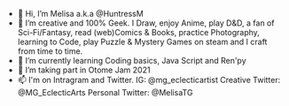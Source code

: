- 👋 Hi, I’m Melisa a.k.a @HuntressM 
- 👀 I’m creative and 100% Geek. I Draw, enjoy Anime, play D&D, a fan of Sci-Fi/Fantasy, read (web)Comics & Books, practice Photography, learning to Code, 
play Puzzle & Mystery Games on steam and I craft from time to time. 
- 🌱 I’m currently learning Coding basics, Java Script and Ren'py
- 💞️ I’m taking part in Otome Jam 2021
- 📫 I'm on Intragram and Twitter. IG: @mg_eclecticartist
                      Creative Twitter: @MG_EclecticArts
                      Personal Twitter: @MelisaTG

<!---
HuntressM/HuntressM is a ✨ special ✨ repository because its `README.md` (this file) appears on your GitHub profile.
You can click the Preview link to take a look at your changes.
--->
